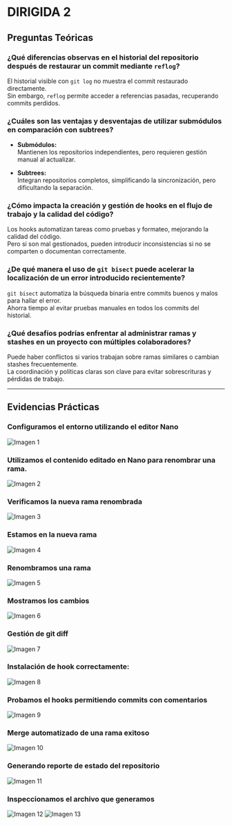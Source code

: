 # DIRIGIDA 2

## Preguntas Teóricas

### ¿Qué diferencias observas en el historial del repositorio después de restaurar un commit mediante `reflog`?

El historial visible con `git log` no muestra el commit restaurado directamente.  
Sin embargo, `reflog` permite acceder a referencias pasadas, recuperando commits perdidos.

### ¿Cuáles son las ventajas y desventajas de utilizar submódulos en comparación con subtrees?

- **Submódulos:**  
  Mantienen los repositorios independientes, pero requieren gestión manual al actualizar.

- **Subtrees:**  
  Integran repositorios completos, simplificando la sincronización, pero dificultando la separación.

### ¿Cómo impacta la creación y gestión de hooks en el flujo de trabajo y la calidad del código?

Los hooks automatizan tareas como pruebas y formateo, mejorando la calidad del código.  
Pero si son mal gestionados, pueden introducir inconsistencias si no se comparten o documentan correctamente.

### ¿De qué manera el uso de `git bisect` puede acelerar la localización de un error introducido recientemente?

`git bisect` automatiza la búsqueda binaria entre commits buenos y malos para hallar el error.  
Ahorra tiempo al evitar pruebas manuales en todos los commits del historial.

### ¿Qué desafíos podrías enfrentar al administrar ramas y stashes en un proyecto con múltiples colaboradores?

Puede haber conflictos si varios trabajan sobre ramas similares o cambian stashes frecuentemente.  
La coordinación y políticas claras son clave para evitar sobrescrituras y pérdidas de trabajo.

---

## Evidencias Prácticas

### Configuramos el entorno utilizando el editor Nano
![Imagen 1](./imagen1.png)

### Utilizamos el contenido editado en Nano para renombrar una rama.
![Imagen 2](./imagen2.png)

### Verificamos la nueva rama renombrada
![Imagen 3](./imagen3.png)

### Estamos en la nueva rama
![Imagen 4](./imagen4.png)

### Renombramos una rama 
![Imagen 5](./imagen5.png)

### Mostramos los cambios  
![Imagen 6](./imagen6.png)

### Gestión de git diff 
![Imagen 7](./imagen7.png)

### Instalación de hook correctamente: 
![Imagen 8](./imagen8.png)

### Probamos el hooks permitiendo commits con comentarios 
![Imagen 9](./imagen9.png)

### Merge automatizado de una rama exitoso 
![Imagen 10](./imagen10.png)

### Generando reporte de estado del repositorio 
![Imagen 11](./imagen11.png)

### Inspeccionamos el archivo que generamos  
![Imagen 12](./imagen12.png)
![Imagen 13](./imagen13.png)
